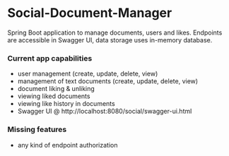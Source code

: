 # Social-Document-Manager

Spring Boot application to manage documents, users and likes. Endpoints are accessible in Swagger UI, data storage uses in-memory database. 

### Current app capabilities
- user management (create, update, delete, view)
- management of text documents (create, update, delete, view)
- document liking & unliking
- viewing liked documents
- viewing like history in documents
- Swagger UI @ http://localhost:8080/social/swagger-ui.html

### Missing features
- any kind of endpoint authorization